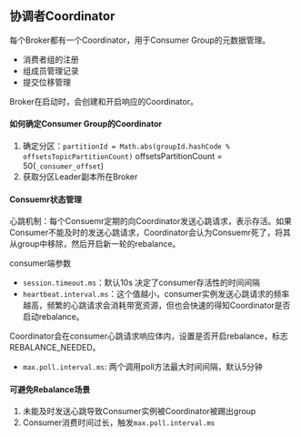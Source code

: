 ## 协调者Coordinator

每个Broker都有一个Coordinator，用于Consumer Group的元数据管理。

- 消费者组的注册
- 组成员管理记录
- 提交位移管理

Broker在启动时，会创建和开启响应的Coordinator。


#### 如何确定Consumer Group的Coordinator

1. 确定分区：`partitionId = Math.abs(groupId.hashCode % offsetsTopicPartitionCount)`  offsetsPartitionCount = 50(`_consumer_offset`)
2. 获取分区Leader副本所在Broker

#### Consuemr状态管理

心跳机制：每个Consuemr定期的向Coordinator发送心跳请求，表示存活。如果Consumer不能及时的发送心跳请求，Coordinator会认为Consuemr死了，将其从group中移除，然后开启新一轮的rebalance。

consumer端参数
+ `session.timeout.ms`：默认10s 决定了consumer存活性的时间间隔
+ `heartbeat.interval.ms`：这个值越小，consumer实例发送心跳请求的频率越高，频繁的心跳请求会消耗带宽资源，但也会快速的得知Coordinator是否启动rebalance。

Coordinator会在consumer心跳请求响应体内，设置是否开启rebalance，标志REBALANCE_NEEDED。

+ `max.poll.interval.ms`: 两个调用poll方法最大时间间隔，默认5分钟

#### 可避免Rebalance场景
1. 未能及时发送心跳导致Consumer实例被Coordinator被踢出group 
2. Consumer消费时间过长，触发`max.poll.interval.ms`

